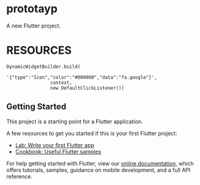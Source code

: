 # prototayp

A new Flutter project.
# RESOURCES
```
DynamicWidgetBuilder.build(
                '{"type":"Icon","color":"#000000","data":"fa.google"}',
                context,
                new DefaultClickListener())
```
## Getting Started

This project is a starting point for a Flutter application.

A few resources to get you started if this is your first Flutter project:

- [Lab: Write your first Flutter app](https://flutter.dev/docs/get-started/codelab)
- [Cookbook: Useful Flutter samples](https://flutter.dev/docs/cookbook)

For help getting started with Flutter, view our
[online documentation](https://flutter.dev/docs), which offers tutorials,
samples, guidance on mobile development, and a full API reference.
